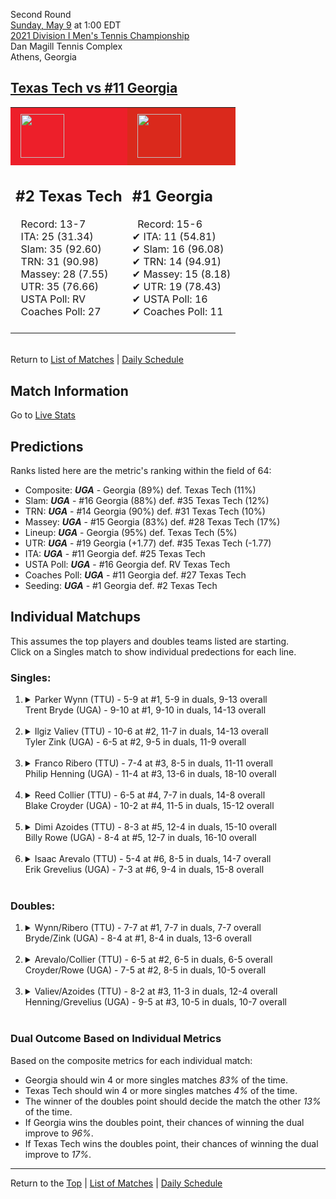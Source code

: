 Second Round[](#top)<a name="top"></a>  
[Sunday, May 9](../../schedule/05-09.md) at 1:00 EDT  
[2021 Division I Men's Tennis Championship](../index.md)  
Dan Magill Tennis Complex  
Athens, Georgia  
## [Texas Tech vs #11 Georgia](https://www.ncaa.com/game/5833412)  

<table><tr style="background-color: #d9d9d9 !important"><td style="background-color: #ED1F2A !important"><img src="https://www.ncaa.com/sites/default/files/images/logos/schools/t/texas-tech.70.png" width="70" height="70" style="padding: 8px;" /></td><td style="background-color: #DA291C !important"><img src="https://www.ncaa.com/sites/default/files/images/logos/schools/g/georgia.70.png" width="70" height="70" style="padding: 8px;" /></td></tr><tr>
<td>  

<h2>#2 Texas Tech</h2>  
&nbsp; Record: 13-7<br>  
&nbsp; ITA: 25 (31.34)<br>  
&nbsp; Slam: 35 (92.60)<br>  
&nbsp; TRN: 31 (90.98)<br>  
&nbsp; Massey: 28 (7.55)<br>  
&nbsp; UTR: 35 (76.66)<br>  
&nbsp; USTA Poll: RV<br>  
&nbsp; Coaches Poll: 27<br>  
<br>  

</td>
<td>  

<h2>#1 Georgia</h2>  
&nbsp; Record: 15-6<br>  
&#10004; ITA: 11 (54.81)<br>  
&#10004; Slam: 16 (96.08)<br>  
&#10004; TRN: 14 (94.91)<br>  
&#10004; Massey: 15 (8.18)<br>  
&#10004; UTR: 19 (78.43)<br>  
&#10004; USTA Poll: 16<br>  
&#10004; Coaches Poll: 11<br>  
<br>  

</td>
</tr></table>  


<br>Return to [List of Matches](../index.md) &#124; [Daily Schedule](../../schedule/05-09.md)

## Match Information  
Go to [Live Stats](https://georgiadogs.com/sports/2017/6/17/sports-m-tennis-spec-rel-vid-stream-html.aspx)  

## Predictions  

Ranks listed here are the metric's ranking within the field of 64:  
- Composite: ***UGA*** - Georgia (89%) def. Texas Tech (11%)  
- Slam: ***UGA*** - #16 Georgia (88%) def. #35 Texas Tech (12%)  
- TRN: ***UGA*** - #14 Georgia (90%) def. #31 Texas Tech (10%)  
- Massey: ***UGA*** - #15 Georgia (83%) def. #28 Texas Tech (17%)  
- Lineup: ***UGA*** - Georgia (95%) def. Texas Tech (5%)  
- UTR: ***UGA*** - #19 Georgia (+1.77) def. #35 Texas Tech (-1.77)  
- ITA: ***UGA*** - #11 Georgia def. #25 Texas Tech  
- USTA Poll: ***UGA*** - #16 Georgia def. RV Texas Tech  
- Coaches Poll: ***UGA*** - #11 Georgia def. #27 Texas Tech  
- Seeding: ***UGA*** - #1 Georgia def. #2 Texas Tech  

## Individual Matchups  
This assumes the top players and doubles teams listed are starting.  
Click on a Singles match to show individual predections for each line.  

### Singles:  

<ol>
<li><details>
<summary markdown="span">Parker Wynn (TTU) - 5-9 at #1, 5-9 in duals, 9-13 overall<br>Trent Bryde (UGA) - 9-10 at #1, 9-10 in duals, 14-13 overall</summary>
<h4>Predictions</h4><ul>
<li>Composite: <b><i>UGA</i></b> - Bryde (80%) def. Wynn (20%)</li>  
<li>Slam: <b><i>UGA</i></b> - Bryde (77%) def. Wynn (23%)</li>  
<li>TRN: <b><i>UGA</i></b> - Bryde (80%) def. Wynn (20%)</li>  
<li>Massey: <b><i>UGA</i></b> - Bryde (76%) def. Wynn (24%)</li>  
<li>UTR: <b><i>UGA</i></b> - Bryde (86%) def. Wynn (14%)</li>  
<li>ITA: <b><i>UGA</i></b> - Bryde (36.71) def. Wynn (1.67)</li>  
</ul>
</details>&nbsp;</li>
<li><details>
<summary markdown="span">Ilgiz Valiev (TTU) - 10-6 at #2, 11-7 in duals, 14-13 overall<br>Tyler Zink (UGA) - 6-5 at #2, 9-5 in duals, 11-9 overall</summary>
<h4>Predictions</h4><ul>
<li>Composite: <b><i>UGA</i></b> - Zink (70%) def. Valiev (30%)</li>  
<li>Slam: <b><i>UGA</i></b> - Zink (76%) def. Valiev (24%)</li>  
<li>TRN: <b><i>UGA</i></b> - Zink (79%) def. Valiev (21%)</li>  
<li>Massey: <b><i>UGA</i></b> - Zink (65%) def. Valiev (35%)</li>  
<li>UTR: <b><i>UGA</i></b> - Zink (60%) def. Valiev (40%)</li>  
<li>ITA: <b><i>UGA</i></b> - Zink (25.30) def. Valiev (1.70)</li>  
</ul>
</details>&nbsp;</li>
<li><details>
<summary markdown="span">Franco Ribero (TTU) - 7-4 at #3, 8-5 in duals, 11-11 overall<br>Philip Henning (UGA) - 11-4 at #3, 13-6 in duals, 18-10 overall</summary>
<h4>Predictions</h4><ul>
<li>Composite: <b><i>UGA</i></b> - Henning (90%) def. Ribero (10%)</li>  
<li>Slam: <b><i>UGA</i></b> - Henning (88%) def. Ribero (12%)</li>  
<li>TRN: <b><i>UGA</i></b> - Henning (92%) def. Ribero (8%)</li>  
<li>Massey: <b><i>UGA</i></b> - Henning (90%) def. Ribero (10%)</li>  
<li>UTR: <b><i>UGA</i></b> - Henning (89%) def. Ribero (11%)</li>  
<li>ITA: <b><i>UGA</i></b> - Henning (31.73) def. Ribero (1.57)</li>  
</ul>
</details>&nbsp;</li>
<li><details>
<summary markdown="span">Reed Collier (TTU) - 6-5 at #4, 7-7 in duals, 14-8 overall<br>Blake Croyder (UGA) - 10-2 at #4, 11-5 in duals, 15-12 overall</summary>
<h4>Predictions</h4><ul>
<li>Composite: <b><i>UGA</i></b> - Croyder (72%) def. Collier (28%)</li>  
<li>Slam: <b><i>UGA</i></b> - Croyder (69%) def. Collier (31%)</li>  
<li>TRN: <b><i>UGA</i></b> - Croyder (75%) def. Collier (25%)</li>  
<li>Massey: <b><i>UGA</i></b> - Croyder (67%) def. Collier (33%)</li>  
<li>UTR: <b><i>UGA</i></b> - Croyder (78%) def. Collier (22%)</li>  
<li>ITA: <b><i>UGA</i></b> - Croyder (4.08) def. Collier (1.70)</li>  
</ul>
</details>&nbsp;</li>
<li><details>
<summary markdown="span">Dimi Azoides (TTU) - 8-3 at #5, 12-4 in duals, 15-10 overall<br>Billy Rowe (UGA) - 8-4 at #5, 12-7 in duals, 16-10 overall</summary>
<h4>Predictions</h4><ul>
<li>Composite: <b><i>UGA</i></b> - Rowe (61%) def. Azoides (39%)</li>  
<li>Slam: <b><i>UGA</i></b> - Rowe (66%) def. Azoides (34%)</li>  
<li>TRN: <b><i>UGA</i></b> - Rowe (75%) def. Azoides (25%)</li>  
<li>Massey: <b><i>UGA</i></b> - Rowe (65%) def. Azoides (35%)</li>  
<li>UTR: <b><i>TTU</i></b> - Azoides (62%) def. Rowe (38%)</li>  
<li>ITA: <b><i>UGA</i></b> - Rowe (1.84) def. Azoides (1.70)</li>  
</ul>
</details>&nbsp;</li>
<li><details>
<summary markdown="span">Isaac Arevalo (TTU) - 5-4 at #6, 8-5 in duals, 14-7 overall<br>Erik Grevelius (UGA) - 7-3 at #6, 9-4 in duals, 15-8 overall</summary>
<h4>Predictions</h4><ul>
<li>Composite: <b><i>UGA</i></b> - Grevelius (73%) def. Arevalo (27%)</li>  
<li>Slam: <b><i>UGA</i></b> - Grevelius (69%) def. Arevalo (31%)</li>  
<li>TRN: <b><i>UGA</i></b> - Grevelius (76%) def. Arevalo (24%)</li>  
<li>Massey: <b><i>UGA</i></b> - Grevelius (72%) def. Arevalo (28%)</li>  
<li>UTR: <b><i>UGA</i></b> - Grevelius (76%) def. Arevalo (24%)</li>  
<li>ITA: <b><i>UGA</i></b> - Grevelius (2.48) def. Arevalo (1.77)</li>  
</ul>
</details>&nbsp;</li>
</ol>

### Doubles:  

<ol>
<li><details>
<summary markdown="span">Wynn/Ribero (TTU) - 7-7 at #1, 7-7 in duals, 7-7 overall<br>Bryde/Zink (UGA) - 8-4 at #1, 8-4 in duals, 13-6 overall</summary>
<br>Sorry, we don't have any metrics for this match
</details>&nbsp;</li>
<li><details>
<summary markdown="span">Arevalo/Collier (TTU) - 6-5 at #2, 6-5 in duals, 6-5 overall<br>Croyder/Rowe (UGA) - 7-5 at #2, 8-5 in duals, 10-5 overall</summary>
<br>Sorry, we don't have any metrics for this match
</details>&nbsp;</li>
<li><details>
<summary markdown="span">Valiev/Azoides (TTU) - 8-2 at #3, 11-3 in duals, 12-4 overall<br>Henning/Grevelius (UGA) - 9-5 at #3, 10-5 in duals, 10-7 overall</summary>
<br>Sorry, we don't have any metrics for this match
</details>&nbsp;</li>
</ol>

### Dual Outcome Based on Individual Metrics  
  
Based on the composite metrics for each individual match:  
- Georgia should win 4 or more singles matches *83%* of the time.  
- Texas Tech should win 4 or more singles matches *4%* of the time.  
- The winner of the doubles point should decide the match the other *13%* of the time.  
- If Georgia wins the doubles point, their chances of winning the dual improve to *96%*.  
- If Texas Tech wins the doubles point, their chances of winning the dual improve to *17%*.  
  
------

Return to the [Top](#top) &#124; [List of Matches](../index.md) &#124; [Daily Schedule](../../schedule/05-09.md)  

